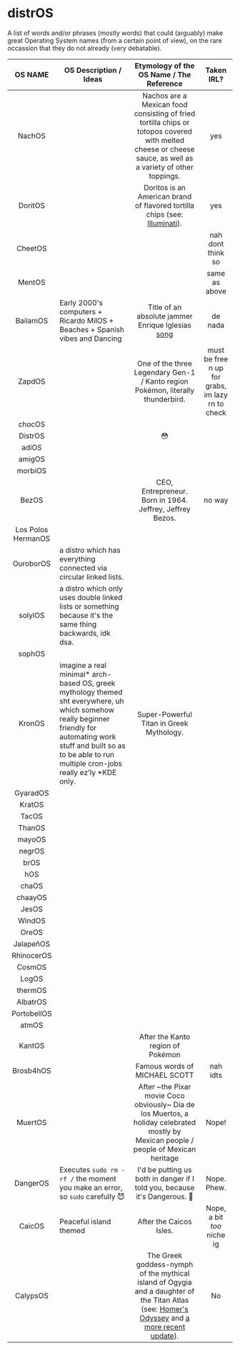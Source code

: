 # distrOS
A list of words and/or phrases (mostly words) that could (arguably) make great Operating System names (from a certain point of view), on the rare occassion that they do not already (very debatable).


<!-- Entries in table are just cell values seperated by | -->

| OS NAME        | OS Description / Ideas              | Etymology of the OS Name / The Reference | Taken IRL? |
|:--------------:|-------------------------------------|:----------------------------------------:|:----------:|
| NachOS         |                                     | Nachos are a Mexican food consisting of fried tortilla chips or totopos covered with melted cheese or cheese sauce, as well as a variety of other toppings.|    yes     |
| DoritOS        |                                     | Doritos is an American brand of flavored tortilla chips (see: [Illuminati](https://en.wikipedia.org/wiki/Illuminati)).|yes|
|CheetOS         |                                      |                                          |nah dont think so|
|MentOS|||same as above|
|BailamOS| Early 2000's computers + Ricardo MilOS + Beaches + Spanish vibes and Dancing | Title of an absolute jammer Enrique Iglesias [song](https://www.youtube.com/watch?v=UQ_b-VjjBnY) | de nada|
|ZapdOS| | One of the three Legendary Gen-1 / Kanto region Pokémon, literally thunderbird.| must be free n up for grabs, im lazy rn to check|
| chocOS |
| DistrOS || 😳 ||
| adiOS | 
| amigOS |
| morbiOS |
| BezOS | | CEO, Entrepreneur. Born in 1964. Jeffrey, Jeffrey Bezos. | no way
| Los Polos HermanOS |
| OuroborOS | a distro which has everything connected via circular linked lists.
| solylOS | a distro which only uses double linked lists or something because it's the same thing backwards, idk dsa.
| sophOS |
| KronOS |imagine a real minimal* arch-based OS, greek mythology themed sht everywhere, uh which somehow really beginner friendly for automating work stuff and built so as to be able to run multiple cron-jobs really ez'ly *KDE only. | Super-Powerful Titan in Greek Mythology. 
| GyaradOS |
| KratOS |
| TacOS |
| ThanOS |
| mayoOS |
| negrOS |
| brOS |
| hOS |
| chaOS |
| chaayOS |
| JesOS |
| WindOS |
| OreOS |
| JalapeñOS |
| RhinocerOS |
| CosmOS |
| LogOS |
| thermOS |
| AlbatrOS |
| PortobellOS |
| atmOS |
| KantOS || After the Kanto region of Pokémon ||
| Brosb4hOS || Famous words of MICHAEL SCOTT | nah idts |
| MuertOS || After ~the Pixar movie Coco obviously~ Día de los Muertos, a holiday celebrated mostly by Mexican people / people of Mexican heritage | Nope!
| DangerOS | Executes `sudo rm -rf /` the moment you make an error, so `sudo` carefully 😈 | I'd be putting us both in danger if I told you, because it's Dangerous. 🤦 | Nope. Phew.
| CaicOS | Peaceful island themed | After the Caicos Isles. | Nope, a bit _too_ niche ig
| CalypsOS || The Greek goddess-nymph of the mythical island of Ogygia and a daughter of the Titan Atlas (see: [Homer's Odyssey](https://en.wikipedia.org/wiki/Odyssey) and [a more recent update](https://riordan.fandom.com/wiki/Calypso)). | No
<!-- Add here in roughly the following format:
| OSName | OSDesc. | NameReference | TakenIRL?   (can leave cells empty, everything except OSName is optional) -->
